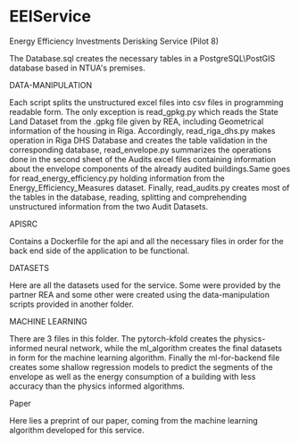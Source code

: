 ﻿# EEIService
Energy Efficiency Investments Derisking Service (Pilot 8)

The Database.sql creates the necessary tables in a PostgreSQL\PostGIS database based in NTUA's premises.

DATA-MANIPULATION

Each script splits the unstructured excel files into csv files in programming readable form. The only exception is read_gpkg.py which reads the State Land Dataset from the .gpkg file given by REA, including Geometrical information of the housing in Riga. Accordingly, read_riga_dhs.py makes operation in Riga DHS Database and creates the table validation in the corresponding database, read_envelope.py summarizes the operations done in the second sheet of the Audits excel files containing information about the envelope components of the already audited buildings.Same goes for read_energy_efficiency.py holding information from the Energy_Efficiency_Measures dataset. Finally, read_audits.py creates most of the tables in the database, reading, splitting and comprehending unstructured information from the two Audit Datasets.

APISRC

Contains a Dockerfile for the api and all the necessary files in order for the back end side of the application to be functional.

DATASETS

Here are all the datasets used for the service. Some were provided by the partner REA and some other were created using the data-manipulation scripts provided in another folder.

MACHINE LEARNING

There are 3 files in this folder. The pytorch-kfold creates the physics-informed neural network, while the ml_algorithm creates the final datasets in form for the machine learning algorithm. Finally the ml-for-backend file creates some shallow regression models to predict the segments of the envelope as well as the energy consumption of a building with less accuracy than the physics informed algorithms.

Paper

Here lies a preprint of our paper, coming from the machine learning algorithm developed for this service.